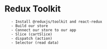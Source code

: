 # Redux Toolkit

       - Install @reduxjs/toolkit and react-redux
       - Build our store
       - Connect our store to our app
       - Slice (cartSlice)
       - dispatch (action)
       - Selector (read data)
